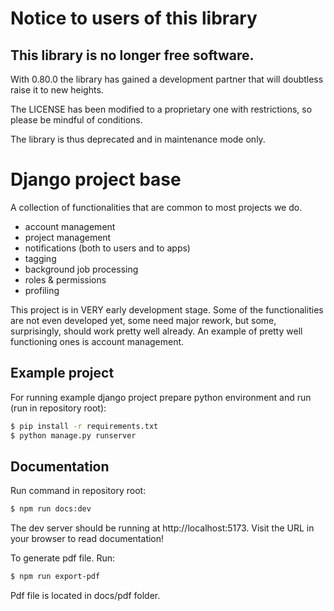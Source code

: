 # Notice to users of this library

## This library is no longer free software.

With 0.80.0 the library has gained a development partner that will doubtless raise it to new heights.

The LICENSE has been modified to a proprietary one with restrictions, so please be mindful of conditions.

The library is thus deprecated and in maintenance mode only.

# Django project base

A collection of functionalities that are common to most projects we do.

- account management
- project management
- notifications (both to users and to apps)
- tagging
- background job processing
- roles & permissions
- profiling

This project is in VERY early development stage. Some of the functionalities are not even developed yet, some need 
major rework, but some, surprisingly, should work pretty well already. An example of pretty well functioning ones is 
account management.

## Example project

For running example django project prepare python environment and run (run in repository root):

```bash 
$ pip install -r requirements.txt
$ python manage.py runserver
```

## Documentation

Run command in repository root:

```bash 
$ npm run docs:dev
```

The dev server should be running at http://localhost:5173. Visit the URL in your browser to read documentation!

To generate pdf file. Run:

```bash 
$ npm run export-pdf  
```

Pdf file is located in docs/pdf folder.
